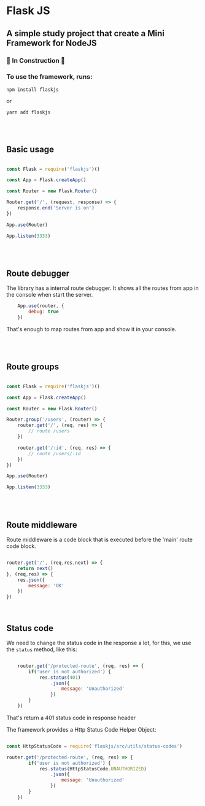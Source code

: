 # Flask JS
## A simple study project that create a Mini Framework for NodeJS

### :construction: In Construction :construction: 

### To use the framework, runs:

```
npm install flaskjs
```
or
```
yarn add flaskjs
```
<br><br>
## Basic usage

```javascript

const Flask = require('flaskjs')()

const App = Flask.createApp()

const Router = new Flask.Router()

Router.get('/', (request, response) => {
    response.end('Server is on')
})

App.use(Router)

App.listen(3333)
```
<br><br>
## Route debugger

The library has a internal route debugger. It shows all the routes from app in the console when start the server.

```javascript
    App.use(router, {
        debug: true
    })
```

That's enough to map routes from app and show it in your console.

<br><br>

## Route groups

```javascript

const Flask = require('flaskjs')()

const App = Flask.createApp()

const Router = new Flask.Router()

Router.group('/users', (router) => {
    router.get('/', (req, res) => {
        // route /users
    })

    router.get('/:id', (req, res) => {
        // route /users/:id
    })
})

App.use(Router)

App.listen(3333)

```
<br><br>
## Route middleware

Route middleware is a code block that is executed before the 'main' route code block.

```javascript

router.get('/', (req,res,next) => {
    return next()
}, (req,res) => {
    res.json({
        message: 'OK'
    })
})
```

<br>

## Status code

We need to change the status code in the response a lot, for this, we use the ```status``` method, like this:

```javascript

    router.get('/protected-route', (req, res) => {
        if('user is not authorized') {
            res.status(401)
                .json({
                    message: 'Unauthorized'
                })
        }
    })

```
That's return a 401 status code in response header <br>

The framework provides a Http Status Code Helper Object:

```javascript

const HttpStatusCode = require('flaskjs/src/utils/status-codes')

router.get('/protected-route', (req, res) => {
        if('user is not authorized') {
            res.status(HttpStatusCode.UNAUTHORIZED)
                .json({
                    message: 'Unauthorized'
                })
        }
    })

```

